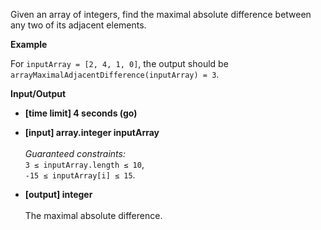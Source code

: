 Given an array of integers, find the maximal absolute difference between any two of its adjacent elements.

__Example__

For `inputArray = [2, 4, 1, 0]`, the output should be<br>`arrayMaximalAdjacentDifference(inputArray) = 3`.

__Input/Output__

+ __[time limit] 4 seconds (go)__
+ __[input] array.integer inputArray__<br><br>_Guaranteed constraints:_<br>`3 ≤ inputArray.length ≤ 10`,<br>`-15 ≤ inputArray[i] ≤ 15`.

+ __[output] integer__<br><br>The maximal absolute difference.